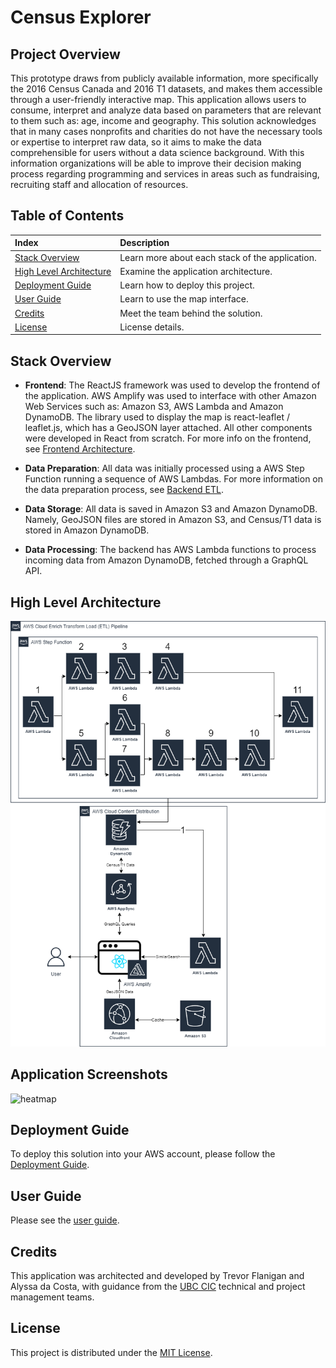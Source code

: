 # Census Explorer

## Project Overview

This prototype draws from publicly available information, more specifically the 2016 Census Canada and 2016 T1 datasets, and makes them accessible through a user-friendly interactive map. This application allows users to consume, interpret and analyze data based on parameters that are relevant to them such as: age, income and geography. This solution acknowledges that in many cases nonprofits and charities do not have the necessary tools or expertise to interpret raw data, so it aims to make the data comprehensible for users without a data science background. With this information organizations will be able to improve their decision making process regarding programming and services in areas such as fundraising, recruiting staff and allocation of resources.

## Table of Contents

| Index                                               | Description                                     |
| :-------------------------------------------------- | :---------------------------------------------- |
| [Stack Overview](#stack-overview)                   | Learn more about each stack of the application. |
| [High Level Architecture](#high-level-architecture) | Examine the application architecture.           |
| [Deployment Guide](#deployment-guide)               | Learn how to deploy this project.               |
| [User Guide](#user-guide)                           | Learn to use the map interface.                 |
| [Credits](#credits)                                 | Meet the team behind the solution.              |
| [License](#license)                                 | License details.                                |

## Stack Overview

- **Frontend**: The ReactJS framework was used to develop the frontend of the application. AWS Amplify was used to interface with other Amazon Web Services such as: Amazon S3, AWS Lambda and Amazon DynamoDB. The library used to display the map is react-leaflet / leaflet.js, which has a GeoJSON layer attached. All other components were developed in React from scratch. For more info on the frontend, see [Frontend Architecture](./docs/FrontendArchitecture.md).

- **Data Preparation**: All data was initially processed using a AWS Step Function running a sequence of AWS Lambdas.  For more information on the data preparation process, see [Backend ETL](./docs/BackendETL.md).

- **Data Storage**: All data is saved in Amazon S3 and Amazon DynamoDB. Namely, GeoJSON files are stored in Amazon S3, and Census/T1 data is stored in Amazon DynamoDB.

- **Data Processing**: The backend has AWS Lambda functions to process incoming data from Amazon DynamoDB, fetched through a GraphQL API.

## High Level Architecture

<img src="./docs/screenshots/architecture_diagram.png">

## Application Screenshots

![heatmap](./docs/screenshots/mainUI.png)

## Deployment Guide

To deploy this solution into your AWS account, please follow the [Deployment Guide](./docs/DeploymentGuide.md).

## User Guide

Please see the [user guide](./docs/UserGuide.md).

## Credits

This application was architected and developed by Trevor Flanigan and Alyssa da Costa, with guidance from the [UBC CIC](https://cic.ubc.ca/) technical and project management teams.

## License

This project is distributed under the [MIT License](./LICENSE).
